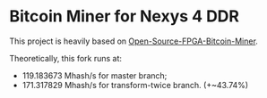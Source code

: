 # Bitcoin Miner for Nexys 4 DDR

This project is heavily based on [Open-Source-FPGA-Bitcoin-Miner](https://github.com/progranism/Open-Source-FPGA-Bitcoin-Miner).

Theoretically, this fork runs at:

* 119.183673 Mhash/s for master branch;
* 171.317829 Mhash/s for transform-twice branch. (+~43.74%)
